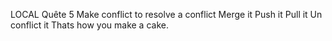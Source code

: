 LOCAL
Quête 5
Make conflict to resolve a conflict 
Merge it 
Push it 
Pull it 
Un conflict it
Thats how you make a cake.
